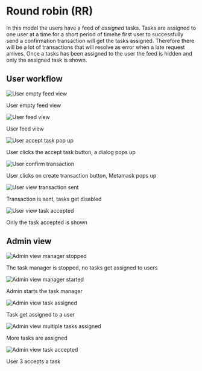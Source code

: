 # **Round robin (RR)**

In this model the users have a feed of _assigned_ tasks. Tasks are assigned to one user at a time for a short period of timehe first user to successfully send a confirmation transaction will get the tasks assigned. Therefore there will be a lot of transactions that will resolve as error when a late request arrives. Once a tasks has been assigned to the user the feed is hidden and only the assigned task is shown.

## User workflow

<div class="grid-2col">
    <div>
        <img src="/assets/images/rr-user-view-1.png" alt="User empty feed view">
        <p class="ta-center">User empty feed view</p>
    </div>
    <div>
        <img src="/assets/images/rr-user-view-2.png" alt="User feed view">
        <p class="ta-center">User feed view</p>
    </div>
    <div>
        <img src="/assets/images/rr-user-view-3.png" alt="User accept task pop up">
        <p class="ta-center">User clicks the accept task button, a dialog pops up</p>
    </div>
    <div>
        <img src="/assets/images/rr-user-view-4.png" alt="User confirm transaction">
        <p class="ta-center">User clicks on create transaction button, Metamask pops up</p>
    </div>
    <div>
        <img src="/assets/images/rr-user-view-5.png" alt="User view transaction sent">
        <p class="ta-center"> Transaction is sent, tasks get disabled</p>
    </div>
    <div>
        <img src="/assets/images/rr-user-view-6.png" alt="User view task accepted">
        <p class="ta-center">Only the task accepted is shown</p>
    </div>
</div>

## Admin view

<div class="grid-2col">
    <div>
        <img src="/assets/images/rr-admin-view-1.png" alt="Admin view manager stopped">
        <p class="ta-center">The task manager is stopped, no tasks get assigned to users</p>
    </div>
    <div>
        <img src="/assets/images/rr-admin-view-2.png" alt="Admin view manager started">
        <p class="ta-center">Admin starts the task manager</p>
    </div>
    <div>
        <img src="/assets/images/rr-admin-view-3.png" alt="Admin view task assigned">
        <p class="ta-center">Task get assigned to a user</p>
    </div>
    <div>
        <img src="/assets/images/rr-admin-view-4.png" alt="Admin view multiple tasks assigned">
        <p class="ta-center">More tasks are assigned</p>
    </div>
    <div>
        <img src="/assets/images/rr-admin-view-5.png" alt="Admin view task accepted">
        <p class="ta-center">User 3 accepts a task</p>
    </div>
</div>
